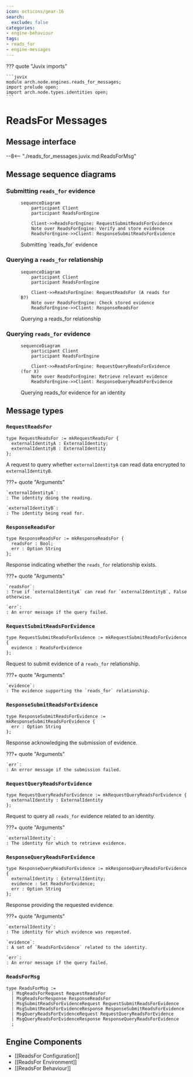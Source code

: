```yaml
---
icon: octicons/gear-16
search:
  exclude: false
categories:
- engine-behaviour
tags:
- reads_for
- engine-messages
---
```


??? quote "Juvix imports"

    ```juvix
    module arch.node.engines.reads_for_messages;
    import prelude open;
    import arch.node.types.identities open;
    ```

# ReadsFor Messages

## Message interface

--8<-- "./reads_for_messages.juvix.md:ReadsForMsg"

## Message sequence diagrams

### Submitting `reads_for` evidence

<!-- --8<-- [start:message-sequence-diagram-submit] -->
<figure markdown="span">

```mermaid
sequenceDiagram
    participant Client
    participant ReadsForEngine

    Client->>ReadsForEngine: RequestSubmitReadsForEvidence
    Note over ReadsForEngine: Verify and store evidence
    ReadsForEngine->>Client: ResponseSubmitReadsForEvidence
```

<figcaption markdown="span">
Submitting `reads_for` evidence
</figcaption>
</figure>
<!-- --8<-- [end:message-sequence-diagram-submit] -->

### Querying a `reads_for` relationship

<!-- --8<-- [start:message-sequence-diagram-query-relationship] -->
<figure markdown="span">

```mermaid
sequenceDiagram
    participant Client
    participant ReadsForEngine

    Client->>ReadsForEngine: RequestReadsFor (A reads for B?)
    Note over ReadsForEngine: Check stored evidence
    ReadsForEngine->>Client: ResponseReadsFor
```

<figcaption markdown="span">
Querying a reads_for relationship
</figcaption>
</figure>
<!-- --8<-- [end:message-sequence-diagram-query-relationship] -->

  ### Querying `reads_for` evidence

<!-- --8<-- [start:message-sequence-diagram-query-evidence] -->
<figure markdown="span">

```mermaid
sequenceDiagram
    participant Client
    participant ReadsForEngine

    Client->>ReadsForEngine: RequestQueryReadsForEvidence (for X)
    Note over ReadsForEngine: Retrieve relevant evidence
    ReadsForEngine->>Client: ResponseQueryReadsForEvidence
```

<figcaption markdown="span">
Querying reads_for evidence for an identity
</figcaption>
</figure>
<!-- --8<-- [end:message-sequence-diagram-query-evidence] -->

## Message types

### `RequestReadsFor`

```juvix
type RequestReadsFor := mkRequestReadsFor {
  externalIdentityA : ExternalIdentity;
  externalIdentityB : ExternalIdentity
};
```

A request to query whether `externalIdentityA` can read data encrypted to
`externalIdentityB`.

???+ quote "Arguments"

    `externalIdentityA`:
    : The identity doing the reading.

    `externalIdentityB`:
    : The identity being read for.

### `ResponseReadsFor`

```juvix
type ResponseReadsFor := mkResponseReadsFor {
  readsFor : Bool;
  err : Option String
};
```

Response indicating whether the `reads_for` relationship exists.

???+ quote "Arguments"

    `readsFor`:
    : True if `externalIdentityA` can read for `externalIdentityB`, False otherwise.

    `err`:
    : An error message if the query failed.

### `RequestSubmitReadsForEvidence`

```juvix
type RequestSubmitReadsForEvidence := mkRequestSubmitReadsForEvidence {
  evidence : ReadsForEvidence
};
```

Request to submit evidence of a `reads_for` relationship.

???+ quote "Arguments"

    `evidence`:
    : The evidence supporting the `reads_for` relationship.

### `ResponseSubmitReadsForEvidence`

```juvix
type ResponseSubmitReadsForEvidence := mkResponseSubmitReadsForEvidence {
  err : Option String
};
```

Response acknowledging the submission of evidence.

???+ quote "Arguments"

    `err`:
    : An error message if the submission failed.

### `RequestQueryReadsForEvidence`

```juvix
type RequestQueryReadsForEvidence := mkRequestQueryReadsForEvidence {
  externalIdentity : ExternalIdentity
};
```

Request to query all `reads_for` evidence related to an identity.

???+ quote "Arguments"

    `externalIdentity`:
    : The identity for which to retrieve evidence.

### `ResponseQueryReadsForEvidence`

```juvix
type ResponseQueryReadsForEvidence := mkResponseQueryReadsForEvidence {
  externalIdentity : ExternalIdentity;
  evidence : Set ReadsForEvidence;
  err : Option String
};
```

Response providing the requested evidence.

???+ quote "Arguments"

    `externalIdentity`:
    : The identity for which evidence was requested.

    `evidence`:
    : A set of `ReadsForEvidence` related to the identity.

    `err`:
    : An error message if the query failed.

### `ReadsForMsg`

<!-- --8<-- [start:ReadsForMsg] -->
```juvix
type ReadsForMsg :=
  | MsgReadsForRequest RequestReadsFor
  | MsgReadsForResponse ResponseReadsFor
  | MsgSubmitReadsForEvidenceRequest RequestSubmitReadsForEvidence
  | MsgSubmitReadsForEvidenceResponse ResponseSubmitReadsForEvidence
  | MsgQueryReadsForEvidenceRequest RequestQueryReadsForEvidence
  | MsgQueryReadsForEvidenceResponse ResponseQueryReadsForEvidence
  ;
```
<!-- --8<-- [start:ReadsForMsg] -->

## Engine Components

- [[ReadsFor Configuration]]
- [[ReadsFor Environment]]
- [[ReadsFor Behaviour]]
